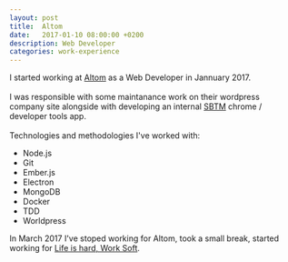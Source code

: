```yaml
---
layout: post
title:  Altom
date:   2017-01-10 08:00:00 +0200
description: Web Developer
categories: work-experience
---
```

I started working at [Altom][altom] as a Web Developer in Jannuary 2017.
<br/>
<br/>
I was responsible with some maintanance work on their wordpress company site alongside with developing an internal [SBTM][sbtm] chrome / developer tools app.
<br />
<br />
Technologies and methodologies I've worked with:

* Node.js
* Git
* Ember.js
* Electron
* MongoDB
* Docker
* TDD
* Worldpress

In March 2017 I've stoped working for Altom, took a small break, started working for [Life is hard, Work Soft][lih].

[altom]: https://altom.com/
[sbtm]: http://www.satisfice.com/sbtm/
[lih]: https://www.lifeishard.ro/